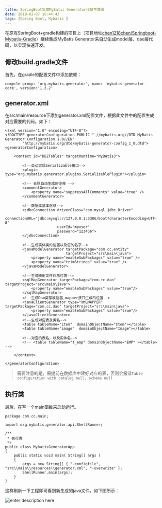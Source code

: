 ```yaml
---
title: SpringBoot集成MyBatis Generator代码生成器
date: 2018-02-07 16:44:43
tags: [Spring Boot, Mybatis ]
---
```

在原有SpringBoot+gradle构建的项目上（项目地址[chen1218chen/Springboot-Mybatis-Gradle][1]）继续集成MyBatis Generator来自动生成model层、dao层代码，以实现快速开发。

## 修改build.gradle文件
首先，在gradle的配置文件中添加依赖：

    compile group: 'org.mybatis.generator', name: 'mybatis-generator-core', version:'1.3.2'

## generator.xml
在src/main/resource下添加generator.xml配置文件，根据此文件中的配置生成对应需要的代码，如下：

    <?xml version="1.0" encoding="UTF-8"?>
    <!DOCTYPE generatorConfiguration PUBLIC "-//mybatis.org//DTD MyBatis Generator Configuration 1.0//EN"
    		"http://mybatis.org/dtd/mybatis-generator-config_1_0.dtd">
    <generatorConfiguration>
     
    	<context id="DB2Tables" targetRuntime="MyBatis3">
     
    		<!--自动实现Serializable接口-->
    		<plugin type="org.mybatis.generator.plugins.SerializablePlugin"></plugin>
     
    		<!-- 去除自动生成的注释 -->
    		<commentGenerator>
    			<property name="suppressAllComments" value="true" />
    		</commentGenerator>
     
    		<!--数据库基本信息-->
    		<jdbcConnection driverClass="com.mysql.jdbc.Driver"
    						connectionURL="jdbc:mysql://127.0.0.1:3306/boot?characterEncoding=UTF-8"
    						userId="myuser"
    						password="123456">
    		</jdbcConnection>
     
    		<!--生成实体类的位置以及包的名字-->
    		<javaModelGenerator targetPackage="com.cc.entity"
    							targetProject="src\main\java">
    			<property name="enableSubPackages" value="true" />
    			<property name="trimStrings" value="true" />
    		</javaModelGenerator>
     
     		<!--生成映射文件存放位置-->
            <sqlMapGenerator targetPackage="com.cc.dao" targetProject="src\main\java">
                <property name="enableSubPackages" value="true"/>
            </sqlMapGenerator>
            <!--生成Dao类存放位置,mapper接口生成的位置-->
            <javaClientGenerator type="XMLMAPPER" targetPackage="com.cc.dao" targetProject="src\main\java">
                <property name="enableSubPackages" value="true"/>
            </javaClientGenerator>
            <!--生成对应表及类名-->
            <table tableName="item"  domainObjectName="Item"></table>
     		<table tableName="image"  domainObjectName="Image"></table>
    		
    		<!--对应的表名，以及实体名-->
    		<!-- <table tableName="t_emp" domainObjectName="EMP" ></table> -->
     
    	</context>
     
    </generatorConfiguration>

> 需要注意的是，需提前在数据库中建好对应的表，否则会报错`Table configuration with catalog null, schema null`


## 执行类
最后，在写一个main函数来启动运行。

    package com.cc.main;

    import org.mybatis.generator.api.ShellRunner;

    /**
     * 执行类
     */
    public class MybatisGeneratorApp
    {
        public static void main( String[] args )
        {
            args = new String[] { "-configfile", "src\\main\\resources\\generator.xml", "-overwrite" };
            ShellRunner.main(args);
        }
    }

这样刷新一下工程即可看到新生成的java文件，如下图所示：

![enter description here][2]


  [1]: https://github.com/chen1218chen/Springboot-Mybatis-Gradle
  [2]: ./images/%E5%BE%AE%E4%BF%A1%E6%88%AA%E5%9B%BE_20180207165700.png "微信截图_20180207165700.png"